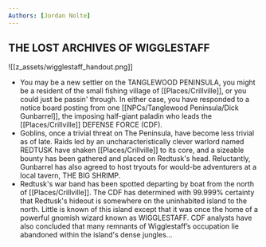 ```yaml
---
Authors: [Jordan Nolte]
---
```


## THE LOST ARCHIVES OF WIGGLESTAFF
![[z_assets/wigglestaff_handout.png]]
- You may be a new settler on the TANGLEWOOD PENINSULA, you might be a resident of the small fishing village of [[Places/Crillville]], or you could just be passin' through. In either case, you have responded to a notice board posting from one [[NPCs/Tanglewood Peninsula/Dick Gunbarrel]], the imposing half-giant paladin who leads the [[Places/Crillville]] DEFENSE FORCE (CDF).
- Goblins, once a trivial threat on The Peninsula, have become less trivial as of late. Raids led by an uncharacteristically clever warlord named REDTUSK have shaken [[Places/Crillville]] to its core, and a sizeable bounty has been gathered and placed on Redtusk's head. Reluctantly, Gunbarrel has also agreed to host tryouts for would-be adventurers at a local tavern, THE BIG SHRIMP.
- Redtusk's war band has been spotted departing by boat from the north of [[Places/Crillville]]. The CDF has determined with 99.999% certainty that Redtusk's hideout is somewhere on the uninhabited island to the north. Little is known of this island except that it was once the home of a powerful gnomish wizard known as WIGGLESTAFF. CDF analysts have also concluded that many remnants of Wigglestaff’s occupation lie abandoned within the island's dense jungles…